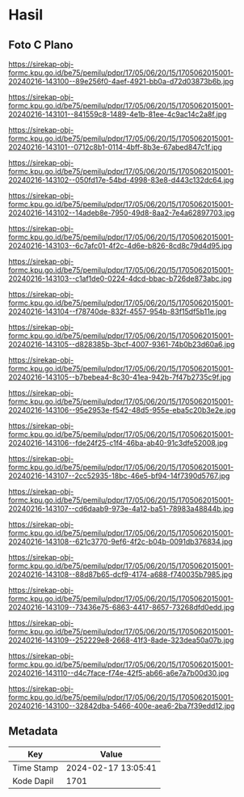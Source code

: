 # Hasil

## Foto C Plano

https://sirekap-obj-formc.kpu.go.id/be75/pemilu/pdpr/17/05/06/20/15/1705062015001-20240216-143100--89e256f0-4aef-4921-bb0a-d72d03873b6b.jpg

https://sirekap-obj-formc.kpu.go.id/be75/pemilu/pdpr/17/05/06/20/15/1705062015001-20240216-143101--841559c8-1489-4e1b-81ee-4c9ac14c2a8f.jpg

https://sirekap-obj-formc.kpu.go.id/be75/pemilu/pdpr/17/05/06/20/15/1705062015001-20240216-143101--0712c8b1-0114-4bff-8b3e-67abed847c1f.jpg

https://sirekap-obj-formc.kpu.go.id/be75/pemilu/pdpr/17/05/06/20/15/1705062015001-20240216-143102--050fd17e-54bd-4998-83e8-d443c132dc64.jpg

https://sirekap-obj-formc.kpu.go.id/be75/pemilu/pdpr/17/05/06/20/15/1705062015001-20240216-143102--14adeb8e-7950-49d8-8aa2-7e4a62897703.jpg

https://sirekap-obj-formc.kpu.go.id/be75/pemilu/pdpr/17/05/06/20/15/1705062015001-20240216-143103--6c7afc01-4f2c-4d6e-b826-8cd8c79d4d95.jpg

https://sirekap-obj-formc.kpu.go.id/be75/pemilu/pdpr/17/05/06/20/15/1705062015001-20240216-143103--c1af1de0-0224-4dcd-bbac-b726de873abc.jpg

https://sirekap-obj-formc.kpu.go.id/be75/pemilu/pdpr/17/05/06/20/15/1705062015001-20240216-143104--f78740de-832f-4557-954b-83f15df5b11e.jpg

https://sirekap-obj-formc.kpu.go.id/be75/pemilu/pdpr/17/05/06/20/15/1705062015001-20240216-143105--d828385b-3bcf-4007-9361-74b0b23d60a6.jpg

https://sirekap-obj-formc.kpu.go.id/be75/pemilu/pdpr/17/05/06/20/15/1705062015001-20240216-143105--b7bebea4-8c30-41ea-942b-7f47b2735c9f.jpg

https://sirekap-obj-formc.kpu.go.id/be75/pemilu/pdpr/17/05/06/20/15/1705062015001-20240216-143106--95e2953e-f542-48d5-955e-eba5c20b3e2e.jpg

https://sirekap-obj-formc.kpu.go.id/be75/pemilu/pdpr/17/05/06/20/15/1705062015001-20240216-143106--fde24f25-c1f4-46ba-ab40-91c3dfe52008.jpg

https://sirekap-obj-formc.kpu.go.id/be75/pemilu/pdpr/17/05/06/20/15/1705062015001-20240216-143107--2cc52935-18bc-46e5-bf94-14f7390d5767.jpg

https://sirekap-obj-formc.kpu.go.id/be75/pemilu/pdpr/17/05/06/20/15/1705062015001-20240216-143107--cd6daab9-973e-4a12-ba51-78983a48844b.jpg

https://sirekap-obj-formc.kpu.go.id/be75/pemilu/pdpr/17/05/06/20/15/1705062015001-20240216-143108--621c3770-9ef6-4f2c-b04b-0091db376834.jpg

https://sirekap-obj-formc.kpu.go.id/be75/pemilu/pdpr/17/05/06/20/15/1705062015001-20240216-143108--88d87b65-dcf9-4174-a688-f740035b7985.jpg

https://sirekap-obj-formc.kpu.go.id/be75/pemilu/pdpr/17/05/06/20/15/1705062015001-20240216-143109--73436e75-6863-4417-8657-73268dfd0edd.jpg

https://sirekap-obj-formc.kpu.go.id/be75/pemilu/pdpr/17/05/06/20/15/1705062015001-20240216-143109--252229e8-2668-41f3-8ade-323dea50a07b.jpg

https://sirekap-obj-formc.kpu.go.id/be75/pemilu/pdpr/17/05/06/20/15/1705062015001-20240216-143110--d4c7face-f74e-42f5-ab66-a6e7a7b00d30.jpg

https://sirekap-obj-formc.kpu.go.id/be75/pemilu/pdpr/17/05/06/20/15/1705062015001-20240216-143100--32842dba-5466-400e-aea6-2ba7f39edd12.jpg


## Metadata

| Key        | Value               |
| ---------- | ------------------- |
| Time Stamp | 2024-02-17 13:05:41 |
| Kode Dapil | 1701                |



